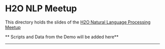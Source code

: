 # H2O NLP Meetup

This directory holds the slides of the [H2O Natural Language Processing Meetup](https://www.meetup.com/NYC-Big-Data-Science/events/238249001/)

** Scripts and Data from the Demo will be added here**

---
